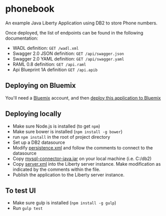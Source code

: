 # phonebook
An example Java Liberty Application using DB2 to store Phone numbers.

Once deployed, the list of endpoints can be found in the following documentation:
* WADL definition: ```GET /wadl.xml```
* Swagger 2.0 JSON definition: ```GET /api/swagger.json```
* Swagger 2.0 YAML definition: ```GET /api/swagger.yaml```
* RAML 0.8 definition: ```GET /api.raml```
* Api Blueprint 1A definition ```GET /api.apib```

## Deploying on Bluemix
You'll need a [Bluemix][1] account, and then [deploy this application to Bluemix][2]

## Deploying locally
* Make sure Node.js is installed (to get ```npm```)
* Make sure bower is installed (```npm install -g bower```)
* run ```npm install``` in the root of project directory
* Set up a DB2 datasource
* Modify [persistence.xml](src/META-INF/persistence.xml) and follow the comments to connect to the datasource
* Copy [mysql-connector-java.jar](deploy/mysql-connector-java.jar) on your local machine (i.e. C:/db2)
* Copy [server.xml](deploy/server.xml) into the Liberty server instance.  Make modification as indicated by the comments within the file.
* Publish the application to the Liberty server instance.

[1]: http://bluemix.net
[2]: https://hub.jazz.net/deploy/index.html?repository=https://github.com/ibmcontest/phonebookdemo

## To test UI
* Make sure gulp is installed (```npm install -g gulp```)
* Run ```gulp test```
